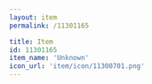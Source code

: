 ```yaml
---
layout: item
permalink: /11301165

title: Item
id: 11301165
item_name: 'Unknown'
icon_url: 'item/icon/11300701.png'
---
```

